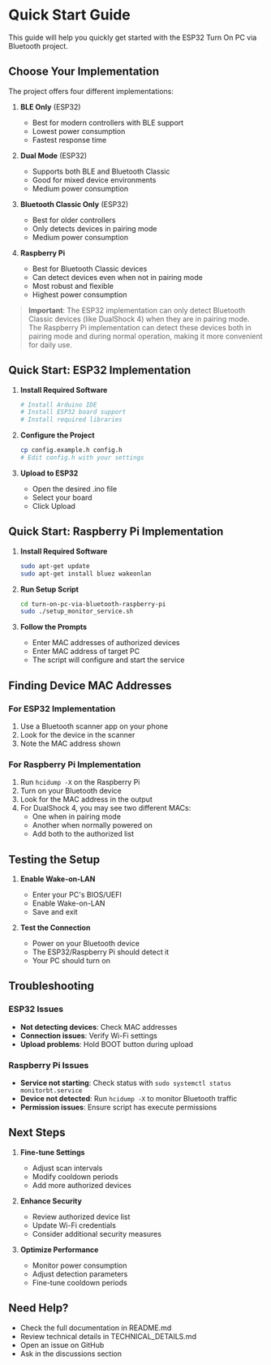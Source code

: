# Quick Start Guide

This guide will help you quickly get started with the ESP32 Turn On PC via Bluetooth project.

## Choose Your Implementation

The project offers four different implementations:

1. **BLE Only** (ESP32)
   - Best for modern controllers with BLE support
   - Lowest power consumption
   - Fastest response time

2. **Dual Mode** (ESP32)
   - Supports both BLE and Bluetooth Classic
   - Good for mixed device environments
   - Medium power consumption

3. **Bluetooth Classic Only** (ESP32)
   - Best for older controllers
   - Only detects devices in pairing mode
   - Medium power consumption

4. **Raspberry Pi**
   - Best for Bluetooth Classic devices
   - Can detect devices even when not in pairing mode
   - Most robust and flexible
   - Highest power consumption

> **Important**: The ESP32 implementation can only detect Bluetooth Classic devices (like DualShock 4) when they are in pairing mode. The Raspberry Pi implementation can detect these devices both in pairing mode and during normal operation, making it more convenient for daily use.

## Quick Start: ESP32 Implementation

1. **Install Required Software**
   ```bash
   # Install Arduino IDE
   # Install ESP32 board support
   # Install required libraries
   ```

2. **Configure the Project**
   ```bash
   cp config.example.h config.h
   # Edit config.h with your settings
   ```

3. **Upload to ESP32**
   - Open the desired .ino file
   - Select your board
   - Click Upload

## Quick Start: Raspberry Pi Implementation

1. **Install Required Software**
   ```bash
   sudo apt-get update
   sudo apt-get install bluez wakeonlan
   ```

2. **Run Setup Script**
   ```bash
   cd turn-on-pc-via-bluetooth-raspberry-pi
   sudo ./setup_monitor_service.sh
   ```

3. **Follow the Prompts**
   - Enter MAC addresses of authorized devices
   - Enter MAC address of target PC
   - The script will configure and start the service

## Finding Device MAC Addresses

### For ESP32 Implementation
1. Use a Bluetooth scanner app on your phone
2. Look for the device in the scanner
3. Note the MAC address shown

### For Raspberry Pi Implementation
1. Run `hcidump -X` on the Raspberry Pi
2. Turn on your Bluetooth device
3. Look for the MAC address in the output
4. For DualShock 4, you may see two different MACs:
   - One when in pairing mode
   - Another when normally powered on
   - Add both to the authorized list

## Testing the Setup

1. **Enable Wake-on-LAN**
   - Enter your PC's BIOS/UEFI
   - Enable Wake-on-LAN
   - Save and exit

2. **Test the Connection**
   - Power on your Bluetooth device
   - The ESP32/Raspberry Pi should detect it
   - Your PC should turn on

## Troubleshooting

### ESP32 Issues
- **Not detecting devices**: Check MAC addresses
- **Connection issues**: Verify Wi-Fi settings
- **Upload problems**: Hold BOOT button during upload

### Raspberry Pi Issues
- **Service not starting**: Check status with `sudo systemctl status monitorbt.service`
- **Device not detected**: Run `hcidump -X` to monitor Bluetooth traffic
- **Permission issues**: Ensure script has execute permissions

## Next Steps

1. **Fine-tune Settings**
   - Adjust scan intervals
   - Modify cooldown periods
   - Add more authorized devices

2. **Enhance Security**
   - Review authorized device list
   - Update Wi-Fi credentials
   - Consider additional security measures

3. **Optimize Performance**
   - Monitor power consumption
   - Adjust detection parameters
   - Fine-tune cooldown periods

## Need Help?

- Check the full documentation in README.md
- Review technical details in TECHNICAL_DETAILS.md
- Open an issue on GitHub
- Ask in the discussions section
